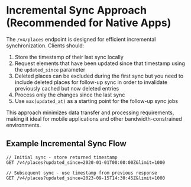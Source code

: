 # Incremental Sync Approach (Recommended for Native Apps)

The `/v4/places` endpoint is designed for efficient incremental synchronization. Clients should:

1. Store the timestamp of their last sync locally
2. Request elements that have been updated since that timestamp using the `updated_since` parameter
3. Deleted places can be excluded during the first sync but you need to include deleted places for follow-up sync in order to invalidate previously cached but now deleted entries
4. Process only the changes since the last sync
5. Use `max(updated_at)` as a starting point for the follow-up sync jobs

This approach minimizes data transfer and processing requirements, making it ideal for mobile applications and other bandwidth-constrained environments.

## Example Incremental Sync Flow

```
// Initial sync - store returned timestamp
GET /v4/places?updated_since=2020-01-01T00:00:00Z&limit=1000

// Subsequent sync - use timestamp from previous response
GET /v4/places?updated_since=2023-09-15T14:30:45Z&limit=1000
```